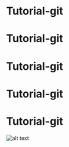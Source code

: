 ﻿# Tutorial-git 
# Tutorial-git
# Tutorial-git
# Tutorial-git
# Tutorial-git

![alt text](https://github.com/nguyencongminh-dev/Tutorial-git/blob/master/img/tutorial%20github.JPG?raw=true)
